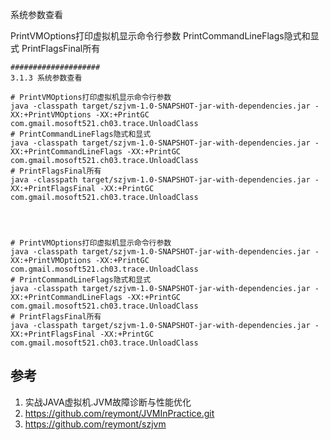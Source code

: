 

系统参数查看

PrintVMOptions打印虚拟机显示命令行参数
PrintCommandLineFlags隐式和显式
PrintFlagsFinal所有

```shell
####################
3.1.3 系统参数查看

# PrintVMOptions打印虚拟机显示命令行参数
java -classpath target/szjvm-1.0-SNAPSHOT-jar-with-dependencies.jar -XX:+PrintVMOptions -XX:+PrintGC com.gmail.mosoft521.ch03.trace.UnloadClass
# PrintCommandLineFlags隐式和显式
java -classpath target/szjvm-1.0-SNAPSHOT-jar-with-dependencies.jar -XX:+PrintCommandLineFlags -XX:+PrintGC com.gmail.mosoft521.ch03.trace.UnloadClass
# PrintFlagsFinal所有
java -classpath target/szjvm-1.0-SNAPSHOT-jar-with-dependencies.jar -XX:+PrintFlagsFinal -XX:+PrintGC com.gmail.mosoft521.ch03.trace.UnloadClass




# PrintVMOptions打印虚拟机显示命令行参数
java -classpath target/szjvm-1.0-SNAPSHOT-jar-with-dependencies.jar -XX:+PrintVMOptions -XX:+PrintGC com.gmail.mosoft521.ch03.trace.UnloadClass
# PrintCommandLineFlags隐式和显式
java -classpath target/szjvm-1.0-SNAPSHOT-jar-with-dependencies.jar -XX:+PrintCommandLineFlags -XX:+PrintGC com.gmail.mosoft521.ch03.trace.UnloadClass
# PrintFlagsFinal所有
java -classpath target/szjvm-1.0-SNAPSHOT-jar-with-dependencies.jar -XX:+PrintFlagsFinal -XX:+PrintGC com.gmail.mosoft521.ch03.trace.UnloadClass

```

## 参考

1. 实战JAVA虚拟机.JVM故障诊断与性能优化
2. https://github.com/reymont/JVMInPractice.git
3. https://github.com/reymont/szjvm